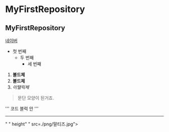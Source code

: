 # MyFirstRepository
## MyFirstRepository

[네이버](https://www.naver.com/)

- 첫 번째
  - 두 번째
      - 세 번째
      
 1. **볼드체**
 2. __볼드체__
 3.  *이탤릭체*
 
 >문단 모양이 된거죠.
 >
 
'''
 코드 블럭 안
'''
 * * *
 
 <img width>" " height" " src=./png/말티즈.jpg"></img>

 
